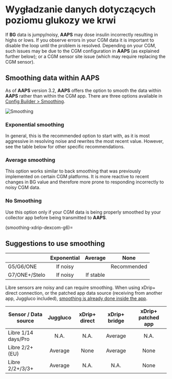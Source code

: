 # Wygładzanie danych dotyczących poziomu glukozy we krwi

If **BG** data is jumpy/noisy, **AAPS** may dose insulin incorrectly resulting in highs or lows. If you observe errors in your CGM data it is important to disable the loop until the problem is resolved. Depending on your CGM, such issues may be due to the CGM configuration in **AAPS** (as explained further below); or a CGM sensor site issue (which may require replacing the CGM sensor).

## Smoothing data within AAPS

As of **AAPS** version 3.2, **AAPS** offers the option to smooth the data within **AAPS** rather than within the CGM app. There are three options available in [Config Builder > Smoothing](../SettingUpAaps/ConfigBuilder.md).

![Smoothing](../images/ConfBuild_Smoothing.png)

### Exponential smoothing

In general, this is the recommended option to start with, as it is most aggressive in resolving noise and rewrites the most recent value. However, see the table below for other specific recommendations.

### Average smoothing

This option works similar to back smoothing that was previously implemented on certain CGM platforms. It is more reactive to recent changes in BG value and therefore more prone to responding incorrectly to noisy CGM data.

### No Smoothing

Use this option only if your CGM data is being properly smoothed by your collector app before being transmitted to **AAPS**.

(smoothing-xdrip-dexcom-g6)=

## Suggestions to use smoothing

|               | Exponential |  Average  |    None     |
| ------------- |:-----------:|:---------:|:-----------:|
| G5/G6/ONE     |  If noisy   |           | Recommended |
| G7/ONE+/Stelo |  If noisy   | If stable |             |

Libre sensors are noisy and can require smoothing. When using xDrip+ direct connection, or the patched app data source (receiving from another app, Juggluco included), [smoothing is already done inside the app](#libre2-value-smoothing-raw-values).

| Sensor / Data source | Juggluco | xDrip+ direct | xDrip+ bridge | xDrip+ patched app |
| -------------------- |:--------:|:-------------:|:-------------:|:------------------:|
| Libre 1/14 days/Pro  |   N.A.   |     N.A.      |    Average    |        N.A.        |
| Libre 2/2+ (EU)      | Average  |     None      |    Average    |        None        |
| Libre 2/2+/3/3+      | Average  |     N.A.      |     N.A.      |        None        |
